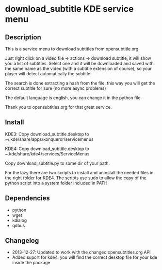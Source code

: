 # download_subtitle KDE service menu #

## Description ##

This is a service menu to download subtitles from opensubtitle.org

Just right click on a video file -> actions -> download subtitle, it will show
you a list of subtitles. Select one and it will be downloaded and saved with
the same name as the video (with a subtitle extension of course), so your
player will detect automatically the subtitle

The search is done extracting a hash from the file, this way you will get the
correct subtitle for sure (no more async problems)

The default language is english, you can change it in the python file

Thank you to opensubtitles.org for that great service.

## Install ##

KDE3: Copy download_subtitle.desktop to ~/.kde/share/apps/konqueror/servicemenus

KDE4: Copy download_subtitle.desktop to ~.kde/share/kde4/services/ServiceMenus

Copy download_subtitle.py to some dir of your path.

For the lazy there are two scripts to install and uninstall the needed files in
the right folder for KDE4. The scripts use sudo to allow the copy of the python
script into a system folder included in PATH.

## Dependencies ##

- python
- wget
- kdialog
- qdbus

## Changelog ##

- 2013-12-27: Updated to work with the changed opensubtitles.org API
- Added suport for kde4, you will find the correct desktop file for your kde
    inside the package

